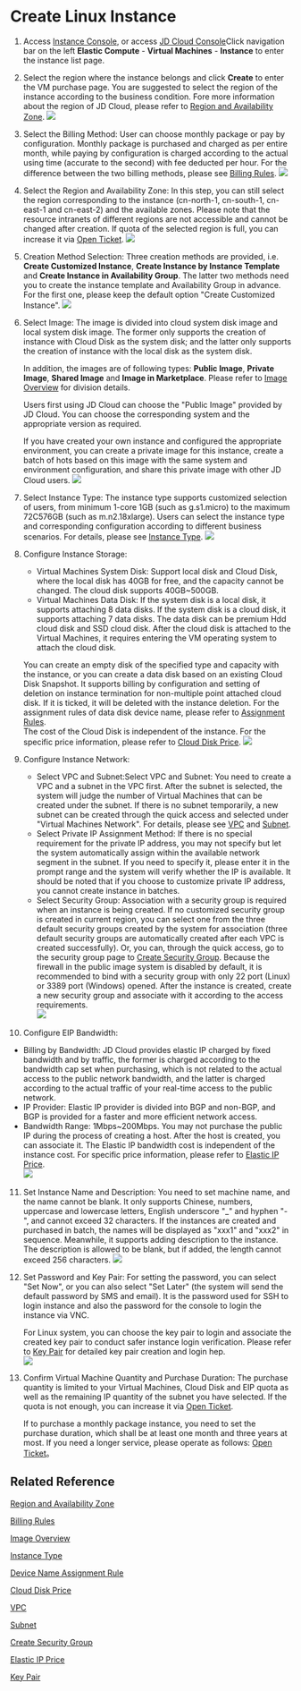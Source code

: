 # Create Linux Instance
1. Access [Instance Console](https://cns-console.jdcloud.com/host/compute/list), or access [JD Cloud Console](https://console.jdcloud.com)Click navigation bar on the left **Elastic Compute** - **Virtual Machines** - **Instance** to enter the instance list page.

2. Select the region where the instance belongs and click **Create** to enter the VM purchase page. You are suggested to select the region of the instance according to the business condition. Fore more information about the region of JD Cloud, please refer to [Region and Availability Zone](../Introduction/Regions-and-AvailabilityZones.md).
![](../../../../image/vm/Getting-Start-Linux-Create-Region.png)

3. Select the Billing Method: User can choose monthly package or pay by configuration. Monthly package is purchased and charged as per entire month, while paying by configuration is charged according to the actual using time (accurate to the second) with fee deducted per hour. For the difference between the two billing methods, please see [Billing Rules](../Pricing/Billing-Rules.md).
![](../../../../image/vm/Getting-Start-Linux-Create-billing.png)

4. Select the Region and Availability Zone: In this step, you can still select the region corresponding to the instance (cn-north-1, cn-south-1, cn-east-1 and cn-east-2) and the available zones. Please note that the resource intranets of different regions are not accessible and cannot be changed after creation. If quota of the selected region is full, you can increase it via [Open Ticket](https://ticket.jdcloud.com/myorder/submit).
![](../../../../image/vm/Getting-Start-Linux-Create-Region%26AZ.png)

5. Creation Method Selection: Three creation methods are provided, i.e. **Create Customized Instance**, **Create Instance by Instance Template** and **Create Instance in Availability Group**. The latter two methods need you to create the instance template and Availability Group in advance. For the first one, please keep the default option "Create Customized Instance".
![](../../../../image/vm/Getting-Start-Linux-Create-method.png)

6. Select Image: The image is divided into cloud system disk image and local system disk image. The former only supports the creation of instance with Cloud Disk as the system disk; and the latter only supports the creation of instance with the local disk as the system disk.
	
	In addition, the images are of following types: **Public Image**, **Private Image**, **Shared Image** and **Image in Marketplace**. Please refer to [Image Overview](../Operation-Guide/Image/Overview.md) for division details.
    
    Users first using JD Cloud can choose the "Public Image" provided by JD Cloud. You can choose the corresponding system and the appropriate version as required.
    
    If you have created your own instance and configured the appropriate environment, you can create a private image for this instance, create a batch of hots based on this image with the same system and environment configuration, and share this private image with other JD Cloud users. 
![](../../../../image/vm/Getting-Start-Linux-Create-image.png)

7. Select Instance Type: The instance type supports customized selection of users, from minimum 1-core 1GB (such as g.s1.micro) to the maximum 72C576GB (such as m.n2.18xlarge). Users can select the instance type and corresponding configuration according to different business scenarios. For details, please see [Instance Type](../Introduction/Instance-Type-Family.md).
![](../../../../image/vm/Getting-Start-Linux-Create-type.png)

8. Configure Instance Storage:
   * Virtual Machines System Disk: Support local disk and Cloud Disk, where the local disk has 40GB for free, and the capacity cannot be changed. The cloud disk supports 40GB~500GB.                
   * Virtual Machines Data Disk: If the system disk is a local disk, it supports attaching 8 data disks. If the system disk is a cloud disk, it supports attaching 7 data disks. The data disk can be premium Hdd cloud disk and SSD cloud disk. After the cloud disk is attached to the Virtual Machines, it requires entering the VM operating system to attach the cloud disk.     
   
    You can create an empty disk of the specified type and capacity with the instance, or you can create a data disk based on an existing Cloud Disk Snapshot. It supports billing by configuration and setting of deletion on instance termination for non-multiple point attached cloud disk. If it is ticked, it will be deleted with the instance deletion. For the assignment rules of data disk device name, please refer to [Assignment Rules](../Operation-Guide/Cloud-Disk/Assign-Device-Name.md).      
	The cost of the Cloud Disk is independent of the instance. For the specific price information, please refer to [Cloud Disk Price](http://docs.jdcloud.com/cn/cloud-disk-service/billing-rules).
![](../../../../image/vm/Getting-Start-Linux-Create-disk.png)

9. Configure Instance Network:
   * Select VPC and Subnet:Select VPC and Subnet: You need to create a VPC and a subnet in the VPC first. After the subnet is selected, the system will judge the number of Virtual Machines that can be created under the subnet. If there is no subnet temporarily, a new subnet can be created through the quick access and selected under "Virtual Machines Network". For details, please see [VPC](http://docs.jdcloud.com/virtual-private-cloud/product-overview) and [Subnet](http://docs.jdcloud.com/virtual-private-cloud/subnet-features).
   * Select Private IP Assignment Method: If there is no special requirement for the private IP address, you may not specify but let the system automatically assign within the available network segment in the subnet. If you need to specify it, please enter it in the prompt range and the system will verify whether the IP is available. It should be noted that if you choose to customize private IP address, you cannot create instance in batches.
   * Select Security Group: Association with a security group is required when an instance is being created. If no customized security group is created in current region, you can select one from the three default security groups created by the system for association (three default security groups are automatically created after each VPC is created successfully). Or, you can, through the quick access, go to the security group page to [Create Security Group](http://docs.jdcloud.com/virtual-private-cloud/security-group-configuration). Because the firewall in the public image system is disabled by default, it is recommended to bind with a security group with only 22 port (Linux) or 3389 port (Windows) opened. After the instance is created, create a new security group and associate with it according to the access requirements.    
![](../../../../image/vm/Getting-Start-Linux-Create-network.png)

10. Configure EIP Bandwidth:
   * Billing by Bandwidth: JD Cloud provides elastic IP charged by fixed bandwidth and by traffic, the former is charged according to the bandwidth cap set when purchasing, which is not related to the actual access to the public network bandwidth, and the latter is charged according to the actual traffic of your real-time access to the public network.
   * IP Provider: Elastic IP provider is divided into BGP and non-BGP, and BGP is provided for a faster and more efficient network access.                
   * Bandwidth Range: 1Mbps~200Mbps.
You may not purchase the public IP during the process of creating a host. After the host is created, you can associate it. The Elastic IP bandwidth cost is independent of the instance cost. For specific price information, please refer to [Elastic IP Price](../../../Networking/Elastic-IP/Pricing/Price-Overview.md).      
![](../../../../image/vm/Getting-Start-Linux-Create-IP.png)

11. Set Instance Name and Description:
You need to set machine name, and the name cannot be blank. It only supports Chinese, numbers, uppercase and lowercase letters, English underscore "_" and hyphen "-", and cannot exceed 32 characters. If the instances are created and purchased in batch, the names will be displayed as "xxx1" and "xxx2" in sequence. Meanwhile, it supports adding description to the instance. The description is allowed to be blank, but if added, the length cannot exceed 256 characters.
![](../../../../image/vm/Getting-Start-Linux-Create-information.png)

12. Set Password and Key Pair:
	For setting the password, you can select "Set Now", or you can also select "Set Later" (the system will send the default password by SMS and email). It is the password used for SSH to login instance and also the password for the console to login the instance via VNC.                

	For Linux system, you can choose the key pair to login and associate the created key pair to conduct safer instance login verification. Please refer to [Key Pair](../Operation-Guide/Key-Pair/KeyPair-Overview.md) for detailed key pair creation and login hep.  
![](../../../../image/vm/Getting-Start-Linux-Create-login.png)

13. Confirm Virtual Machine Quantity and Purchase Duration:
	The purchase quantity is limited to your Virtual Machines, Cloud Disk and EIP quota as well as the remaining IP quantity of the subnet you have selected. If the quota is not enough, you can increase it via
[Open Ticket](https://ticket.jdcloud.com/myorder/submit).
	
	If to purchase a monthly package instance, you need to set the purchase duration, which shall be at least one month and three years at most. If you need a longer service, please operate as follows: [Open Ticket](https://ticket.jdcloud.com/myorder/submit
)。

## Related Reference

[Region and Availability Zone](../Introduction/Regions-and-AvailabilityZones.md)

[Billing Rules](../Pricing/Billing-Rules.md)

[Image Overview](../Operation-Guide/Image/Overview.md)

[Instance Type](../Introduction/Instance-Type-Family.md)

[Device Name Assignment Rule](../Operation-Guide/Cloud-Disk/Assign-Device-Name.md)

[Cloud Disk Price](http://docs.jdcloud.com/cn/cloud-disk-service/billing-rules)

[VPC](http://docs.jdcloud.com/cn/virtual-private-cloud/product-overview)

[Subnet](http://docs.jdcloud.com/cn/virtual-private-cloud/subnet-features)

[Create Security Group](http://docs.jdcloud.com/cn/virtual-private-cloud/security-group-configuration)

[Elastic IP Price](../../../Networking/Elastic-IP/Pricing/Renew-Process.md)

[Key Pair](../Operation-Guide/Key-Pair/Overview.md)

